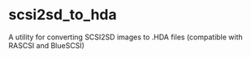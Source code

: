 # scsi2sd_to_hda
A utility for converting SCSI2SD images to .HDA files (compatible with RASCSI and BlueSCSI)

